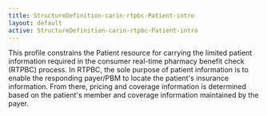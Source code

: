 ```yaml
---
title: StructureDefinition-carin-rtpbc-Patient-intro
layout: default
active: StructureDefinition-carin-rtpbc-Patient-intro
---
```


This profile constrains the Patient resource for carrying the limited patient information required in the consumer real-time pharmacy benefit check (RTPBC) process. In RTPBC, the sole purpose of patient information is to enable the responding payer/PBM to locate the patient's insurance information. From there, pricing and coverage information is determined based on the patient's member and coverage information maintained by the payer. 